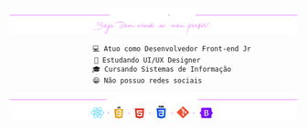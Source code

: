 <div align="center">
  <img src="bannergithub2.png"/>
</div>
<div align="center">
     
             💻 Atuo como Desenvolvedor Front-end Jr
          📱 Estudando UI/UX Designer         
          🎓 Cursando Sistemas de Informação  
          😁 Não possuo redes sociais         
     
</div>

 <div align="center">
  <img src="toolsgithub2.png" alt="Banner GitHub"/>
</div>




